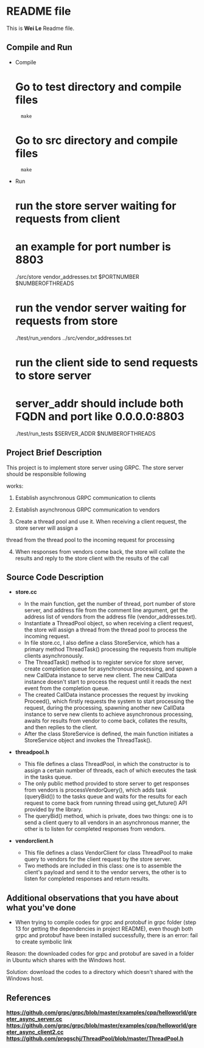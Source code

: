 # README file

This is **Wei Le** Readme file.

## Compile and Run

- Compile

	# Go to test directory and compile files
		make

	# Go to src directory and compile files
		make

- Run
	# run the store server waiting for requests from client
	# an example for port number is 8803
	./src/store vendor_addresses.txt $PORTNUMBER $NUMBEROFTHREADS
	
	# run the vendor server waiting for requests from store
	
	./test/run_vendors ../src/vendor_addresses.txt
	
	# run the client side to send requests to store server
	# server_addr should include both FQDN and port like 0.0.0.0:8803
	./test/run_tests $SERVER_ADDR $NUMBEROFTHREADS

## Project Brief Description

This project is to implement store server using GRPC. The store server should be responsible following

works:

1. Establish asynchronous GRPC communication to clients

2. Establish asynchronous GRPC communication to vendors

3. Create a thread pool and use it. When receiving a client request, the store server will assign a 

thread from the thread pool to the incoming request for processing 

4. When responses from vendors come back, the store will collate the results and reply to the store client with the results of the call

## Source Code Description

- __store.cc__

	- In the main function, get the number of thread, port number of store server, and address file from the comment line argument, get the address list of vendors from the address file (vendor_addresses.txt).
	- Instantiate a ThreadPool object, so when receiving a client request, the store will assign a thread from the thread pool to process the incoming request.
	- In file store.cc, I also define a class StoreService, which has a primary method ThreadTask() processing the requests from multiple clients asynchronously. 
	- The ThreadTask() method is to register service for store server, create completion queue for asynchronous processing, and spawn a new CallData instance to serve new client. The new CallData instance doesn't start to process the request until it reads the next event from the completion queue.
	- The created CallData instance processes the request by invoking Proceed(), which firstly requests the system to start processing the request, during the processing, spawning another new CallData instance to serve new clients to achieve asynchronous processing, awaits for results from vendor to come back, collates the results, and then replies to the client.
	- After the class StoreService is defined, the main function initiates a StoreService object and invokes the ThreadTask().


- __threadpool.h__

	- This file defines a class ThreadPool, in which the constructor is to assign a certain number of threads, each of which executes the task in the tasks queue.
	- The only public method provided to store server to get responses from vendors is processVendorQuery(), which adds task (queryBid()) to the tasks queue and waits for the results for each request to come back from running thread using get_future() API provided by the library.
	- The queryBid() method, which is private, does two things: one is to send a client query to all vendors in an asynchronous manner, the other is to listen for completed responses from vendors.

- __vendorclient.h__

	- This file defines a class VendorClient for class ThreadPool to make query to vendors for the client request by the store server.
	- Two methods are included in this class: one is to assemble the client's payload and send it to the vendor servers, the other is to listen for completed responses and return results.
	
## Additional observations that you have about what you've done

- When trying to compile codes for grpc and protobuf in grpc folder (step 13 for getting the dependencies in project README), even though both grpc and protobuf have been installed successfully, there is an error: fail to create symbolic link
 
Reason: the downloaded codes for grpc and protobuf are saved in a folder in Ubuntu which shares with the Windows host.

Solution: download the codes to a directory which doesn't shared with the Windows host.

## References

__https://github.com/grpc/grpc/blob/master/examples/cpp/helloworld/greeter_async_server.cc__
__https://github.com/grpc/grpc/blob/master/examples/cpp/helloworld/greeter_async_client2.cc__
__https://github.com/progschj/ThreadPool/blob/master/ThreadPool.h__